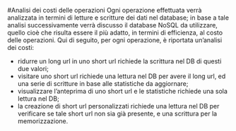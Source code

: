 #Analisi dei costi delle operazioni
Ogni operazione effettuata verrà analizzata in termini di letture e scritture dei dati nel database; in base a tale analisi successivamente verrà discusso il database NoSQL da utilizzare, quello cioè che risulta essere il più adatto, in termini di efficienza, al costo delle operazioni. Qui di seguito, per ogni operazione, è riportata un’analisi dei costi:

- ridurre un long url in uno short url richiede la scrittura nel DB di questi due valori;
- visitare uno short url richiede una lettura nel DB per avere il long url, ed una serie di scritture in base alle statistiche da aggiornare;
- visualizzare l’anteprima di uno short url e le statistiche richiede una sola lettura nel DB;
- la creazione di short url personalizzati richiede una lettura nel DB per verificare se tale short url non sia già presente, e una scrittura per la memorizzazione.
